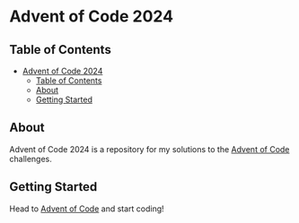# Advent of Code 2024

## Table of Contents

- [Advent of Code 2024](#advent-of-code-2024)
  - [Table of Contents](#table-of-contents)
  - [About ](#about-)
  - [Getting Started ](#getting-started-)

## About <a name = "about"></a>

Advent of Code 2024 is a repository for my solutions to the [Advent of Code](https://adventofcode.com/) challenges.

## Getting Started <a name = "getting_started"></a>

Head to [Advent of Code](https://adventofcode.com/) and start coding!
